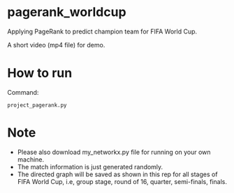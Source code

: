 # pagerank_worldcup
Applying PageRank to predict champion team for FIFA World Cup.

A short video (mp4 file) for demo.

# How to run
Command:
```
project_pagerank.py
```

# Note
- Please also download my_networkx.py file for running on your own machine.
- The match information is just generated randomly.
- The directed graph will be saved as shown in this rep for all stages of FIFA World Cup, i.e, group stage, round of 16, quarter, semi-finals, finals.
